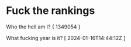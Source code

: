 # Fuck the rankings

Who the hell am I?
{ 1349054 }

What fucking year is it?
[ 2024-01-16T14:44:12Z ]
